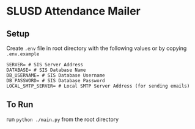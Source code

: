 # SLUSD Attendance Mailer

## Setup

Create `.env` file in root directory with the following values or by copying `.env.example`

```.env
SERVER= # SIS Server Address
DATABASE= # SIS Database Name
DB_USERNAME= # SIS Database Username
DB_PASSWORD= # SIS Database Password
LOCAL_SMTP_SERVER= # Local SMTP Server Address (for sending emails)
```

## To Run

run `python ./main.py` from the root directory
